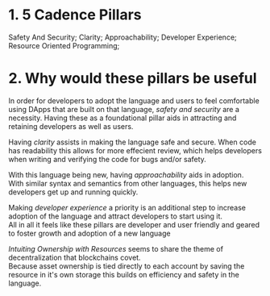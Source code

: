 # 1. 5 Cadence Pillars

Safety And Security;
Clarity;
Approachability;
Developer Experience;
Resource Oriented Programming;

# 2. Why would these pillars be useful

In order for developers to adopt the language and users to feel comfortable using DApps that are built on that language, *safety and security* are a necessity.
Having these as a foundational pillar aids in attracting and retaining developers as well as users.

Having *clarity* assists in making the language safe and secure.  When code has readability this allows for more effecient review, 
which helps developers when writing and verifying the code for bugs and/or safety.

With this language being new, having *approachability* aids in adoption.  
With similar syntax and semantics from other languages, this helps new developers get up and running quickly. 

Making *developer experience* a priority is an additional step to increase adoption of the language and attract developers to start using it.  
All in all it feels like these pillars are developer and user friendly and geared to foster growth and adoption of a new language

*Intuiting Ownership with Resources* seems to share the theme of decentralization that blockchains covet.  
Because asset ownership is tied directly to each account by saving the resource in it's own storage this builds on efficiency and safety in the language.
